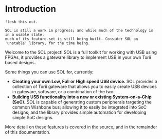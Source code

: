 # Introduction

```{todo}
flesh this out.
```

```{note}
SOL is still a work in progress; and while much of the technology is in a usable state,
much of its feature-set is still being built. Consider SOL an 'unstable' library, for the time being.
```

Welcome to the SOL project! SOL is a full toolkit for working with USB using FPGAs, it provides a gateware library to implement USB in your own Torii based designs.


Some things you can use SOL for, currently:

- **Creating your own Low, Full or High speed USB device.** SOL provides a collection of Torii gateware that
  allows you to easily create USB devices in gateware, software, or a combination of the two.
- **Building USB functionality into a new or existing System-on-a-Chip (SoC).** SOL is capable of generating custom
  peripherals targeting the common Wishbone bus; allowing it to easily be integrated into SoC designs; and the library
  provides simple automation for developing simple SoC designs.

More detail on these features is covered in [the source](https://github.com/shrine-maiden-heavy-industries/sol), and in the remainder of this documentation.
